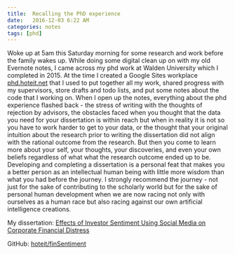 ```yaml
---
title:  Recalling the PhD experience
date:   2016-12-03 6:22 AM
categories: notes 
tags: [phd]
---
```


Woke up at 5am this Saturday morning for some research and work before the family wakes up. While doing some digital
clean up on with my old Evernote notes, I came across my phd work at Walden University which I completed in 2015.  At the time I created a Google Sites workplace [phd.hoteit.net](http://phd.hoteit.net) that I used to put together all my  work, shared progress with my supervisors, store drafts and todo lists, and put some notes about the code that I working on. When I open up the notes, everything about the phd experience flashed back - the stress of writing with the thoughts of rejection by advisors, the obstacles faced when you thought that the data you need for your dissertation is within reach but when in reality it is not so you have to work harder to get to your data, or the thought that your original intuition about the research prior to writing the dissertation did not align with the rational outcome from the research. But then you come to learn more about your self, your thoughts, your discoveries, and even your own beliefs regardless of what what the research outcome ended up to be. Developing and completing a dissertation is a personal feat that makes you a better person as an intellectual human being with little  more wisdom than what you had before the journey. I strongly recommend the journey - not just for the sake of contributing to the scholarly world but for the sake of personal human development when we are now racing not only with ourselves as a human race but also racing against our own artificial intelligence creations.

My dissertation: [Effects of Investor Sentiment Using Social Media on Corporate Financial Distress](http://scholarworks.waldenu.edu/dissertations/464/)

GitHub: [hoteit/finSentiment](https://github.com/hoteit/finSentiment)
